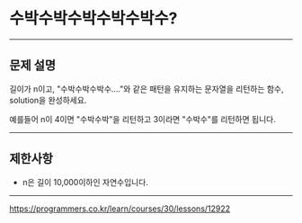 # 수박수박수박수박수박수?

---

## 문제 설명

길이가 n이고, "수박수박수박수...."와 같은 패턴을 유지하는 문자열을 리턴하는 함수, solution을 완성하세요.

예를들어 n이 4이면 "수박수박"을 리턴하고 3이라면 "수박수"를 리턴하면 됩니다.

---

## 제한사항

- n은 길이 10,000이하인 자연수입니다.

---

https://programmers.co.kr/learn/courses/30/lessons/12922
